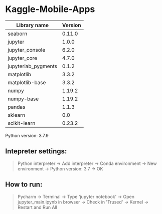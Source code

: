 # Kaggle-Mobile-Apps

| Library name  | Version |
| ------------- | ------------- |
| seaborn | 0.11.0  |
| jupyter  | 1.0.0  |
| jupyter_console  | 6.2.0  |
| jupyter_core  | 4.7.0 |
| jupyterlab_pygments  | 0.1.2  |
| matplotlib | 3.3.2  |
| matplotlib-base  | 3.3.2 |
| numpy  | 1.19.2 |
| numpy-base  | 1.19.2 |
| pandas  | 1.1.3 |
| sklearn  | 0.0 |
| scikit-learn  | 0.23.2 |

Python version: 3.7.9

## Intepreter settings:

   >Python interpreter -> Add interpreter -> Conda environment -> New environment -> Python version: 3.7 -> OK

## How to run:

   >Pycharm -> Terminal -> Type 'jupyter notebook' -> Open jupyter_main.ipynb in browser -> Check in 'Trused' -> Kernel -> Restart and Run All

